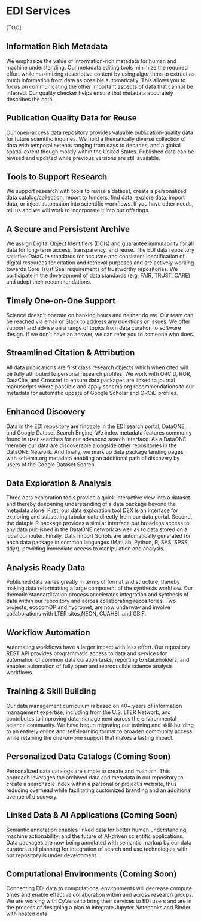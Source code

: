 

# EDI Services


[TOC]



## Information Rich Metadata

We emphasize the value of information-rich metadata for human and machine understanding. Our metadata editing tools minimize the required effort while maximizing descriptive content by using algorithms to extract as much information from data as possible automatically. This allows you to focus on communicating the other important aspects of data that cannot be inferred. Our quality checker helps ensure that metadata accurately describes the data.


## Publication Quality Data for Reuse

Our open-access data repository provides valuable publication-quality data for future scientific inquiries. We hold a thematically diverse collection of data with temporal extents ranging from days to decades, and a global spatial extent though mostly within the United States. Published data can be revised and updated while previous versions are still available.


## Tools to Support Research

We support research with tools to revise a dataset, create a personalized data catalog/collection, report to funders, find data, explore data, import data, or inject automation into scientific workflows. If you have other needs, tell us and we will work to incorporate it into our offerings.


## A Secure and Persistent Archive 

We assign Digital Object Identifiers (DOIs) and guarantee immutability for all data for long-term access, transparency, and reuse. The EDI data repository satisfies DataCite standards for accurate and consistent identification of digital resources for citation and retrieval purposes and are actively working towards Core Trust Seal requirements of trustworthy repositories. We participate in the development of data standards (e.g. FAIR, TRUST, CARE) and adopt their recommendations.


## Timely One-on-One Support

Science doesn't operate on banking hours and neither do we. Our team can be reached via email or Slack to address any questions or issues. We offer support and advise on a range of topics from data curation to software design. If we don't have an answer, we can refer you to someone who does.


## Streamlined Citation & Attribution

All data publications are first class research objects which when cited will be fully attributed to personal research profiles. We work with ORCiD, ROR, DataCite, and Crossref to ensure data packages are linked to journal manuscripts where possible and apply schema.org recommendations to our metadata for automatic update of Google Scholar and ORCiD profiles.


## Enhanced Discovery

Data in the EDI repository are findable in the EDI search portal, DataONE, and Google Dataset Search Engine. We index metadata features commonly found in user searches for our advanced search interface. As a DataONE member our data are discoverable alongside other repositories in the DataONE Network. And finally, we mark up  data package landing pages with schema.org metadata enabling an additional path of discovery by users of the Google Dataset Search.


## Data Exploration & Analysis

Three data exploration tools provide a quick interactive view into a dataset and thereby deepening understanding of a data package beyond the metadata alone. First, our data exploration tool DEX is an interface for exploring and subsetting tabular data directly from our data portal. Second, the datapie R package provides a similar interface but broadens access to any data published in the DataONE network as well as to data stored on a local computer. Finally, Data Import Scripts are automatically generated for each data package in common languages (MatLab, Python, R, SAS, SPSS, tidyr), providing immediate access to manipulation and analysis.


## Analysis Ready Data

Published data varies greatly in terms of format and structure, thereby making data reformatting a large component of the synthesis workflow. Our thematic standardization process accelerates integration and synthesis of data within our repository and across collaborating repositories. Two projects, ecocomDP and hydromet, are now underway and involve collaborations with LTER sites,NEON, CUAHSI, and GBIF.


## Workflow Automation

Automating workflows have a larger impact with less effort. Our repository REST API provides programmatic access to data and services for automation of common data curation tasks, reporting to stakeholders, and enables automation of fully open and reproducible science analysis workflows.


## Training & Skill Building

Our data management curriculum is based on 40+ years of information management expertise, including from the U.S. LTER Network, and contributes to improving data management across the environmental science community. We have begun migrating our training and skill-building to an entirely online and self-learning format to broaden community access while retaining the one-on-one support that makes a lasting impact.


## Personalized Data Catalogs (Coming Soon)

Personalized data catalogs are simple to create and maintain. This approach leverages the archived data and metadata in our repository to create a searchable index within a personal or project’s website, thus reducing overhead while facilitating customized branding and an additional avenue of discovery.


## Linked Data & AI Applications (Coming Soon)

Semantic annotation enables linked data for better human understanding, machine actionability, and the future of AI-driven scientific applications. Data packages are now being annotated with semantic markup by our data curators and planning for integration of search and use technologies with our repository is under development.


## Computational Environments (Coming Soon)

Connecting EDI data to computational environments will decrease compute times and enable effective collaboration within and across research groups. We are working with CyVerse to bring their services to EDI users and are in the process of designing a plan to integrate Jupyter Notebooks and Binder with hosted data.
